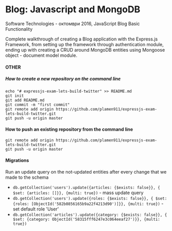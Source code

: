 # Blog: Javascript and MongoDB
Software Technologies - октомври 2016, JavaScript Blog Basic Functionality

Complete walkthrough of creating a Blog application with the Express.js Framework, from setting up the framework through 
authentication module, ending up with creating a CRUD around MongoDB entities using Mongoose object - document model module.

#### OTHER
##### How to create a new repository on the command line

```
echo "# expressjs-exam-lets-build-twitter" >> README.md
git init
git add README.md
git commit -m "first commit"
git remote add origin https://github.com/plamen911/expressjs-exam-lets-build-twitter.git
git push -u origin master
```

#### How to push an existing repository from the command line

```
git remote add origin https://github.com/plamen911/expressjs-exam-lets-build-twitter.git
git push -u origin master
```

#### Migrations

Run an update query on the not-updated entities after every change that we made to the schema

- `db.getCollection('users').update({articles: {$exists: false}}, { $set: {articles: []}}, {multi: true})` - mass update query
- `db.getCollection('users').update({roles: {$exists: false}}, { $set: {roles: [ObjectId('582b0856165b9a22f4213d90')]}}, {multi: true})` - set default role 'User'
- `db.getCollection('articles').update({category: {$exists: false}}, { $set: {category: ObjectId('58315fff6247e3c064eeaf27')}}, {multi: true})`



